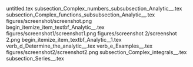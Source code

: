 untitled.tex
subsection_Complex_numbers_subsubsection_Analytic__.tex
subsection_Complex_functions_subsubsection_Analytic__.tex
figures/screenshot/screenshot.png
begin_itemize_item_textbf_Analytic__.tex
figures/screenshot1/screenshot1.png
figures/screenshot 2/screenshot 2.png
begin_itemize_item_textbf_Analytic__1.tex
verb_d_Determine_the_analytic__.tex
verb_e_Examples__.tex
figures/screenshot2/screenshot2.png
subsection_Complex_integrals__.tex
subsection_Series__.tex